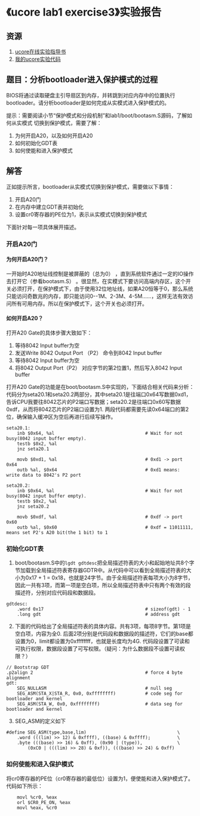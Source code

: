 # 《ucore lab1 exercise3》实验报告

## 资源

1. [ucore在线实验指导书](https://chyyuu.gitbooks.io/ucore_os_docs/content/)
2. [我的ucore实验代码](https://github.com/whl1729/ucore_os_lab)

## 题目：分析bootloader进入保护模式的过程

BIOS将通过读取硬盘主引导扇区到内存，并转跳到对应内存中的位置执行bootloader。请分析bootloader是如何完成从实模式进入保护模式的。

提示：需要阅读小节“保护模式和分段机制”和lab1/boot/bootasm.S源码，了解如何从实模式
切换到保护模式，需要了解：

1. 为何开启A20，以及如何开启A20
2. 如何初始化GDT表
3. 如何使能和进入保护模式

## 解答

正如提示所言，bootloader从实模式切换到保护模式，需要做以下事情：

1. 开启A20门
2. 在内存中建立GDT表并初始化
3. 设置cr0寄存器的PE位为1，表示从实模式切换到保护模式

下面针对每一项具体展开描述。

### 开启A20门

#### 为何开启A20门？
一开始时A20地址线控制是被屏蔽的（总为0） ，直到系统软件通过一定的IO操作去打开它（参看bootasm.S） 。很显然，在实模式下要访问高端内存区，这个开关必须打开，在保护模式下，由于使用32位地址线，如果A20恒等于0，那么系统只能访问奇数兆的内存，即只能访问0--1M、2-3M、4-5M......，这样无法有效访问所有可用内存。所以在保护模式下，这个开关也必须打开。

#### 如何开启A20？
打开A20 Gate的具体步骤大致如下：

1. 等待8042 Input buffer为空
2. 发送Write 8042 Output Port （P2） 命令到8042 Input buffer
3. 等待8042 Input buffer为空
4. 将8042 Output Port（P2） 对应字节的第2位置1，然后写入8042 Input buffer

打开A20 Gate的功能是在boot/bootasm.S中实现的，下面结合相关代码来分析：代码分为seta20.1和seta20.2两部分，其中seta20.1是往端口0x64写数据0xd1，告诉CPU我要往8042芯片的P2端口写数据；seta20.2是往端口0x60写数据0xdf，从而将8042芯片的P2端口设置为1. 两段代码都需要先读0x64端口的第2位，确保输入缓冲区为空后再进行后续写操作。
```
seta20.1:
    inb $0x64, %al                                  # Wait for not busy(8042 input buffer empty).
    testb $0x2, %al
    jnz seta20.1

    movb $0xd1, %al                                 # 0xd1 -> port 0x64
    outb %al, $0x64                                 # 0xd1 means: write data to 8042's P2 port

seta20.2:
    inb $0x64, %al                                  # Wait for not busy(8042 input buffer empty).
    testb $0x2, %al
    jnz seta20.2

    movb $0xdf, %al                                 # 0xdf -> port 0x60
    outb %al, $0x60                                 # 0xdf = 11011111, means set P2's A20 bit(the 1 bit) to 1
```

### 初始化GDT表

1. boot/bootasm.S中的`lgdt gdtdesc`把全局描述符表的大小和起始地址共8个字节加载到全局描述符表寄存器GDTR中。从代码中可以看到全局描述符表的大小为0x17 + 1 = 0x18，也就是24字节。由于全局描述符表每项大小为8字节，因此一共有3项，而第一项是空白项，所以全局描述符表中只有两个有效的段描述符，分别对应代码段和数据段。
```
gdtdesc:
    .word 0x17                                      # sizeof(gdt) - 1
    .long gdt                                       # address gdt
```

2. 下面的代码给出了全局描述符表的具体内容。共有3项，每项8字节。第1项是空白项，内容为全0. 后面2项分别是代码段和数据段的描述符，它们的base都设置为0，limit都设置为0xffffffff，也就是长度均为4G. 代码段设置了可读和可执行权限，数据段设置了可写权限。（疑问：为什么数据段不设置可读权限？）
```
// Bootstrap GDT
.p2align 2                                          # force 4 byte alignment
gdt:
    SEG_NULLASM                                     # null seg
    SEG_ASM(STA_X|STA_R, 0x0, 0xffffffff)           # code seg for bootloader and kernel
    SEG_ASM(STA_W, 0x0, 0xffffffff)                 # data seg for bootloader and kernel
```

3. SEG_ASM的定义如下
```
#define SEG_ASM(type,base,lim)                                  \
    .word (((lim) >> 12) & 0xffff), ((base) & 0xffff);          \
    .byte (((base) >> 16) & 0xff), (0x90 | (type)),             \
        (0xC0 | (((lim) >> 28) & 0xf)), (((base) >> 24) & 0xff)
```

### 如何使能和进入保护模式

将cr0寄存器的PE位（cr0寄存器的最低位）设置为1，便使能和进入保护模式了。代码如下所示：
```
    movl %cr0, %eax
    orl $CR0_PE_ON, %eax
    movl %eax, %cr0
```
